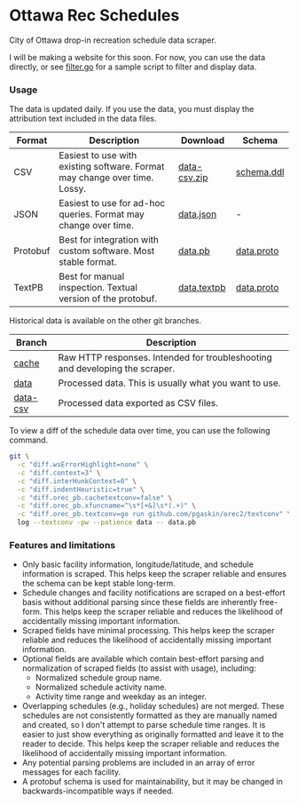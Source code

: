 # Ottawa Rec Schedules

City of Ottawa drop-in recreation schedule data scraper.

I will be making a website for this soon. For now, you can use the data directly, or see [filter.go](./examples/filter.go) for a sample script to filter and display data.

### Usage

The data is updated daily. If you use the data, you must display the attribution text included in the data files.

| Format | Description | Download | Schema |
| --- | --- | --- | --- |
| CSV | Easiest to use with existing software. Format may change over time. Lossy. | [data-csv.zip](https://github.com/pgaskin/orec2/archive/refs/heads/data-csv.zip) | [schema.ddl](https://github.com/pgaskin/orec2/raw/refs/heads/data-csv/schema.ddl) |
| JSON | Easiest to use for ad-hoc queries. Format may change over time. | [data.json](https://github.com/pgaskin/orec2/raw/refs/heads/data/data.json) | - |
| Protobuf | Best for integration with custom software. Most stable format. | [data.pb](https://github.com/pgaskin/orec2/raw/refs/heads/data/data.pb) | [data.proto](https://github.com/pgaskin/orec2/raw/refs/heads/data/data.proto) |
| TextPB | Best for manual inspection. Textual version of the protobuf. | [data.textpb](https://github.com/pgaskin/orec2/raw/refs/heads/data/data.textpb) | [data.proto](https://github.com/pgaskin/orec2/raw/refs/heads/data/data.proto) |

Historical data is available on the other git branches.

| Branch | Description |
| --- | --- |
| [cache](https://github.com/pgaskin/orec2/tree/cache) | Raw HTTP responses. Intended for troubleshooting and developing the scraper. |
| [data](https://github.com/pgaskin/orec2/tree/data) | Processed data. This is usually what you want to use. |
| [data-csv](https://github.com/pgaskin/orec2/tree/data-csv) | Processed data exported as CSV files. |

To view a diff of the schedule data over time, you can use the following command.

```bash
git \
  -c "diff.wsErrorHighlight=none" \
  -c "diff.context=3" \
  -c "diff.interHunkContext=0" \
  -c "diff.indentHeuristic=true" \
  -c "diff.orec_pb.cachetextconv=false" \
  -c "diff.orec_pb.xfuncname=^\s*[+&]\s*(.+)" \
  -c "diff.orec_pb.textconv=go run github.com/pgaskin/orec2/textconv" \
  log --textconv -pw --patience data -- data.pb
```

### Features and limitations

- Only basic facility information, longitude/latitude, and schedule information is scraped. This helps keep the scraper reliable and ensures the schema can be kept stable long-term.
- Schedule changes and facility notifications are scraped on a best-effort basis without additional parsing since these fields are inherently free-form. This helps keep the scraper reliable and reduces the likelihood of accidentally missing important information.
- Scraped fields have minimal processing. This helps keep the scraper reliable and reduces the likelihood of accidentally missing important information.
- Optional fields are available which contain best-effort parsing and normalization of scraped fields (to assist with usage), including:
  - Normalized schedule group name.
  - Normalized schedule activity name.
  - Activity time range and weekday as an integer.
- Overlapping schedules (e.g., holiday schedules) are not merged. These schedules are not consistently formatted as they are manually named and created, so I don't attempt to parse schedule time ranges. It is easier to just show everything as originally formatted and leave it to the reader to decide. This helps keep the scraper reliable and reduces the likelihood of accidentally missing important information.
- Any potential parsing problems are included in an array of error messages for each facility.
- A protobuf schema is used for maintainability, but it may be changed in backwards-incompatible ways if needed.
